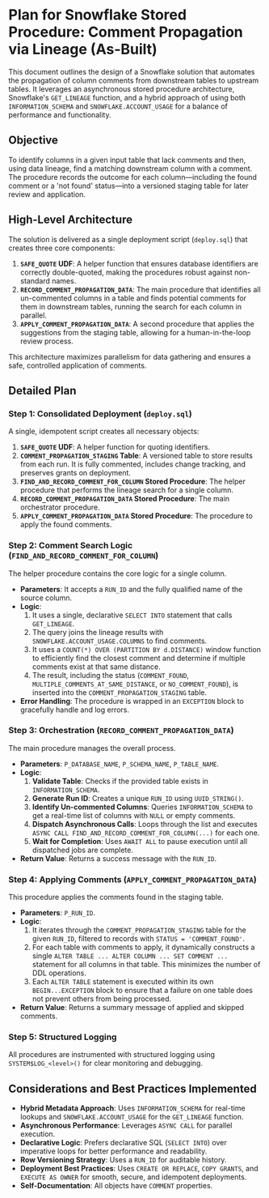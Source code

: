 # Plan for Snowflake Stored Procedure: Comment Propagation via Lineage (As-Built)

This document outlines the design of a Snowflake solution that automates the propagation of column comments from downstream tables to upstream tables. It leverages an asynchronous stored procedure architecture, Snowflake's `GET_LINEAGE` function, and a hybrid approach of using both `INFORMATION_SCHEMA` and `SNOWFLAKE.ACCOUNT_USAGE` for a balance of performance and functionality.

## Objective

To identify columns in a given input table that lack comments and then, using data lineage, find a matching downstream column with a comment. The procedure records the outcome for each column—including the found comment or a 'not found' status—into a versioned staging table for later review and application.

## High-Level Architecture

The solution is delivered as a single deployment script (`deploy.sql`) that creates three core components:

1. **`SAFE_QUOTE` UDF**: A helper function that ensures database identifiers are correctly double-quoted, making the procedures robust against non-standard names.
2. **`RECORD_COMMENT_PROPAGATION_DATA`**: The main procedure that identifies all un-commented columns in a table and finds potential comments for them in downstream tables, running the search for each column in parallel.
3. **`APPLY_COMMENT_PROPAGATION_DATA`**: A second procedure that applies the suggestions from the staging table, allowing for a human-in-the-loop review process.

This architecture maximizes parallelism for data gathering and ensures a safe, controlled application of comments.

## Detailed Plan

### Step 1: Consolidated Deployment (`deploy.sql`)

A single, idempotent script creates all necessary objects:

1. **`SAFE_QUOTE` UDF**: A helper function for quoting identifiers.
2. **`COMMENT_PROPAGATION_STAGING` Table**: A versioned table to store results from each run. It is fully commented, includes change tracking, and preserves grants on deployment.
3. **`FIND_AND_RECORD_COMMENT_FOR_COLUMN` Stored Procedure**: The helper procedure that performs the lineage search for a single column.
4. **`RECORD_COMMENT_PROPAGATION_DATA` Stored Procedure**: The main orchestrator procedure.
5. **`APPLY_COMMENT_PROPAGATION_DATA` Stored Procedure**: The procedure to apply the found comments.

### Step 2: Comment Search Logic (`FIND_AND_RECORD_COMMENT_FOR_COLUMN`)

The helper procedure contains the core logic for a single column.

* **Parameters**: It accepts a `RUN_ID` and the fully qualified name of the source column.
* **Logic**:
    1. It uses a single, declarative `SELECT INTO` statement that calls `GET_LINEAGE`.
    2. The query joins the lineage results with `SNOWFLAKE.ACCOUNT_USAGE.COLUMNS` to find comments.
    3. It uses a `COUNT(*) OVER (PARTITION BY d.DISTANCE)` window function to efficiently find the closest comment and determine if multiple comments exist at that same distance.
    4. The result, including the status (`COMMENT_FOUND`, `MULTIPLE_COMMENTS_AT_SAME_DISTANCE`, or `NO_COMMENT_FOUND`), is inserted into the `COMMENT_PROPAGATION_STAGING` table.
* **Error Handling**: The procedure is wrapped in an `EXCEPTION` block to gracefully handle and log errors.

### Step 3: Orchestration (`RECORD_COMMENT_PROPAGATION_DATA`)

The main procedure manages the overall process.

* **Parameters**: `P_DATABASE_NAME`, `P_SCHEMA_NAME`, `P_TABLE_NAME`.
* **Logic**:
    1. **Validate Table**: Checks if the provided table exists in `INFORMATION_SCHEMA`.
    2. **Generate Run ID**: Creates a unique `RUN_ID` using `UUID_STRING()`.
    3. **Identify Un-commented Columns**: Queries `INFORMATION_SCHEMA` to get a real-time list of columns with `NULL` or empty comments.
    4. **Dispatch Asynchronous Calls**: Loops through the list and executes `ASYNC CALL FIND_AND_RECORD_COMMENT_FOR_COLUMN(...)` for each one.
    5. **Wait for Completion**: Uses `AWAIT ALL` to pause execution until all dispatched jobs are complete.
* **Return Value**: Returns a success message with the `RUN_ID`.

### Step 4: Applying Comments (`APPLY_COMMENT_PROPAGATION_DATA`)

This procedure applies the comments found in the staging table.

* **Parameters**: `P_RUN_ID`.
* **Logic**:
    1. It iterates through the `COMMENT_PROPAGATION_STAGING` table for the given `RUN_ID`, filtered to records with `STATUS = 'COMMENT_FOUND'`.
    2. For each table with comments to apply, it dynamically constructs a single `ALTER TABLE ... ALTER COLUMN ... SET COMMENT ...` statement for all columns in that table. This minimizes the number of DDL operations.
    3. Each `ALTER TABLE` statement is executed within its own `BEGIN...EXCEPTION` block to ensure that a failure on one table does not prevent others from being processed.
* **Return Value**: Returns a summary message of applied and skipped comments.

### Step 5: Structured Logging

All procedures are instrumented with structured logging using `SYSTEM$LOG_<level>()` for clear monitoring and debugging.

## Considerations and Best Practices Implemented

* **Hybrid Metadata Approach**: Uses `INFORMATION_SCHEMA` for real-time lookups and `SNOWFLAKE.ACCOUNT_USAGE` for the `GET_LINEAGE` function.
* **Asynchronous Performance**: Leverages `ASYNC CALL` for parallel execution.
* **Declarative Logic**: Prefers declarative SQL (`SELECT INTO`) over imperative loops for better performance and readability.
* **Row Versioning Strategy**: Uses a `RUN_ID` for auditable history.
* **Deployment Best Practices**: Uses `CREATE OR REPLACE`, `COPY GRANTS`, and `EXECUTE AS OWNER` for smooth, secure, and idempotent deployments.
* **Self-Documentation**: All objects have `COMMENT` properties.

